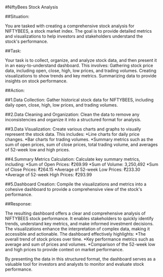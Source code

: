 #NiftyBees Stock Analysis

##Situation:

You are tasked with creating a comprehensive stock analysis for NIFTYBEES, a stock market index. The goal is to provide detailed metrics and visualizations to help investors and stakeholders understand the stock's performance.

##Task:

Your task is to collect, organize, and analyze stock data, and then present it in an easy-to-understand dashboard.
This involves:
Gathering stock price data, including open, close, high, low prices, and trading volumes.
Creating visualizations to show trends and key metrics.
Summarizing data to provide insights on stock performance.

##Action:

##1.Data Collection:
Gather historical stock data for NIFTYBEES, including daily open, close, high, low prices, and trading volumes.

##2.Data Cleaning and Organization:
Clean the data to remove any inconsistencies and organize it into a structured format for analysis.

##3.Data Visualization:
Create various charts and graphs to visually represent the stock data.
        This includes:
                *Line charts for daily price changes.
                *Bar charts for trading volumes.
                *Summary metrics such as the sum of open prices, sum of close prices, total trading volume, and averages of 52-week low and high prices.
                
##4.Summary Metrics Calculation:
Calculate key summary metrics, including:
                *Sum of Open Prices: ₹269.99
                *Sum of Volume: 3,250,492
                *Sum of Close Prices: ₹264.15
                *Average of 52-week Low Prices: ₹233.30
                *Average of 52-week High Prices: ₹293.99
                
##5.Dashboard Creation:
Compile the visualizations and metrics into a cohesive dashboard to provide a comprehensive view of the stock's performance.

##Response:

The resulting dashboard offers a clear and comprehensive analysis of NIFTYBEES stock performance. It enables stakeholders to quickly identify trends, understand key metrics, and make informed investment decisions. The visualizations enhance the interpretation of complex data, making it accessible and actionable.
        The dashboard effectively highlights:
                *The overall trend of stock prices over time.
                *Key performance metrics such as average and sum of prices and volumes.
                *Comparison of the 52-week low and high prices to provide context on market performance.

By presenting the data in this structured format, the dashboard serves as a valuable tool for investors and analysts to monitor and evaluate stock performance.
